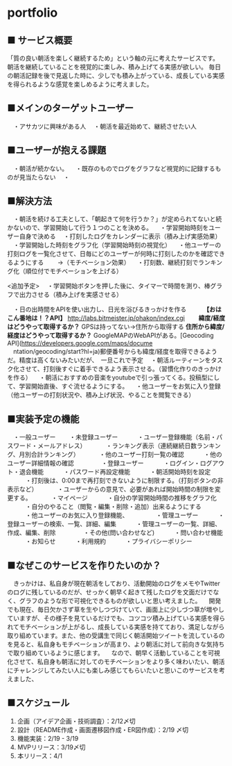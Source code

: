 # portfolio
## ■ サービス概要
「質の良い朝活を楽しく継続するため」という軸の元に考えたサービスです。
朝活を継続していることを視覚的に楽しみ、積み上げてる実感が欲しい。
毎日の朝活記録を後で見返した時に、少しでも積み上がっている、成長している実感を得られるような感覚を楽しめるように考えました。

## ■メインのターゲットユーザー
　・アサカツに興味がある人
　・朝活を最近始めて、継続させたい人

## ■ユーザーが抱える課題
　・朝活が続かない。
　・既存のものでログをグラフなど視覚的に記録するものが見当たらない
　・
## ■解決方法
　・朝活を続ける工夫として、「朝起きて何を行うか？」が定められてないと続かないので、学習開始して行う１つのことを決める。
　・学習開始時刻をユーザー自身で決める
　・打刻したログをカレンダーに表示（積み上げ実感効果）
　・学習開始した時刻をグラフ化（学習開始時刻の視覚化）
　・他ユーザーの打刻ログを一覧化させて、日毎にどのユーザーが何時に打刻したのかを確認できるようにする
　　→（モチベーション効果）
　・打刻数、継続打刻でランキング化（順位付でモチベーションを上げる）

<追加予定>
　・学習開始ボタンを押した後に、タイマーで時間を測り、棒グラフで出力させる（積み上げを実感させる）
 
　・日の出時間をAPIを使い出力し、日光を浴びるきっかけを作る
　　　**【おはこん番地は！？API】** http://labs.bitmeister.jp/ohakon/index.cgi
　　**緯度/経度はどうやって取得するか？** GPSは持ってない→住所から取得する
 **住所から緯度/経度はどうやって取得するか？** GoogleMAPのWebAPIがある。[Geocoding API](https://developers.google.com/maps/docume  
 　ntation/geocoding/start?hl=ja)郵便番号からも緯度/経度を取得できるようだ。精度は高くないみたいだが、　一旦これで予定
　・朝活ルーティーンをタスク化させて、打刻後すぐに着手できるよう表示させる。（習慣化作りのきっかけを作る）
　・朝活におすすめの音楽をyoutubeで引っ張ってくる。投稿型にして、学習開始直後、すぐ流せるようにする。
　・他ユーザーをお気に入り登録（他ユーザーの打刻状況や、積み上げ状況、やることを閲覧できる）

## ■実装予定の機能
　・一般ユーザー
　　・未登録ユーザー
　　　・ユーザー登録機能（名前・パスワード・メールアドレス）
　　　・ランキング表示（連続継続日数ランキング、月別合計ランキング）
　　　・他のユーザー打刻一覧の確認
　　　・他のユーザー詳細情報の確認
　　
　　・登録ユーザー
　　　・ログイン・ログアウト・退会機能
　　　・パスワード再設定機能
　　　・朝活開始時刻を設定
　　　・打刻後は、0:00まで再打刻できないように制限する。（打刻ボタンの非表示など）
　　　・ユーザーからの意見で、必要があれば開始時間の制限を変更する。
　　　・マイページ
　　　・自分の学習開始時間の推移をグラフ化
　　　・自分のやること（閲覧・編集・削除・追加）出来るようにする
　　　・他ユーザーのお気に入り登録機能、
　　
　　・管理ユーザー
　　　・登録ユーザーの検索、一覧、詳細、編集
　　　・管理ユーザーの一覧、詳細、作成、編集、削除
　　
　　・その他(問い合わせなど)
　　　・問い合わせ機能
　　　・お知らせ
　　　・利用規約
　　　・プライバシーポリシー

## ■なぜこのサービスを作りたいのか？
　きっかけは、私自身が現在朝活をしており、活動開始のログをメモやTwitterのログに残しているのだが、せっかく朝早く起きて残したログを文面だけでなく、グラフのような形で可視化できるものが欲しいと思い考えました。
　開発でも現在、毎日欠かさず草を生やしつづけていて、画面上に少しづつ草が増やしていますが、その様子を見ているだけでも、コツコツ積み上げている実感を得られてモチベーションが上がるし、成長している実感を持てており、満足しながら取り組めています。また、他の受講生で同じく朝活開始ツイートを流しているのを見ると、私自身もモチベーションが高まり、より朝活に対して前向きな気持ちで取り組めているように感じます。
　なので、朝早く活動していることを可視化させて、私自身も朝活に対してのモチベーションをより多く味わいたい、朝活にチャレンジしてみたい人にも楽しみ感じてもらいたいと思いこのサービスを考えました、


## ■スケジュール
  1. 企画（アイデア企画・技術調査）：2/12〆切
  2. 設計（README作成・画面遷移図作成・ER図作成）：2/19 〆切
  3. 機能実装：2/19 - 3/19
  4. MVPリリース：3/19〆切
  5. 本リリース：4/1
